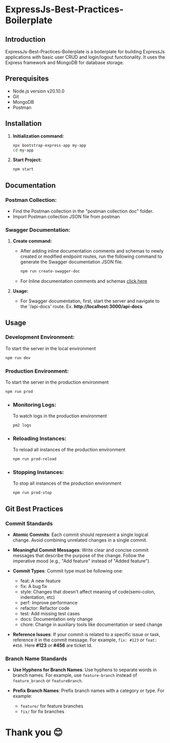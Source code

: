 # ExpressJs-Best-Practices-Boilerplate

## Introduction
ExpressJs-Best-Practices-Boilerplate is a boilerplate for building ExpressJs applications with basic user CRUD and login/logout functionality. It uses the Express framework and MongoDB for database storage.


## Prerequisites
- Node.js version v20.10.0
- Git
- MongoDB
- Postman

## Installation
1. **Initialization command:**
   ```bash
   npx bootstrap-express-app my-app
   cd my-app
   ```
2. **Start Project:** </br>
   ```bash
   npm start
   ```
## Documentation
### Postman Collection:
   - Find the Postman collection in the "postman collection doc" folder.
   - Import Postman collection JSON file from postman

### Swagger Documentation:
1. **Create command:**
   - After adding inline documentation comments and schemas to newly created or modified endpoint routes, run the following command to generate the Swagger documentation JSON file.
      ```bash
      npm run create-swagger-doc
      ```
   - For Inline documentation comments and schemas 
   <a href="https://swagger-autogen.github.io/docs">click here </a>

2. **Usage:**
   - For Swagger documentation, first, start the server and navigate to the '/api-docs' route. Ex. **http://localhost:3000/api-docs**

## Usage
### Development Environment:
To start the server in the local environment
   ```bash
   npm run dev
   ```
### Production Environment: 
To start the server in the production environment
   ```bash
   npm run prod
   ```
<ul>
<li>

### Monitoring Logs: 
To watch logs in the production environment
   ```bash
   pm2 logs
   ```
</li>
<li>

### Reloading Instances: 
To reload all instances of the production environment
   ```bash
   npm run prod-reload
   ```
</li>
<li>

### Stopping Instances: 
To stop all instances of the production environment
   ```bash
   npm run prod-stop
   ```
</li>
</ul>

## Git Best Practices

### Commit Standards

- **Atomic Commits**: Each commit should represent a single logical change. Avoid combining unrelated changes in a single commit.
  
- **Meaningful Commit Messages**: Write clear and concise commit messages that describe the purpose of the change. Follow the imperative mood (e.g., "Add feature" instead of "Added feature").

- **Commit Types**: Commit type must be following one:
   - feat: A new feature
   - fix: A bug fix
   - style: Changes that doesn't affect meaning of code(semi-colon, indentation, etc)
   - perf: Improve performance
   - refactor: Refactor code
   - test: Add missing test cases
   - docs: Documentation only change
   - chore: Change in auxiliary tools like documentation or seed change

- **Reference Issues**: If your commit is related to a specific issue or task, reference it in the commit message. For example, `fix: #123` or `feat: #456`. Here **#123** or **#456** are ticket Id.


### Branch Name Standards

- **Use Hyphens for Branch Names**: Use hyphens to separate words in branch names. For example, use `feature-branch` instead of `feature_branch` or `featureBranch`.

- **Prefix Branch Names**: Prefix branch names with a category or type. For example:
  - `feature/` for feature branches
  - `fix/` for fix branches

# Thank you 😊
